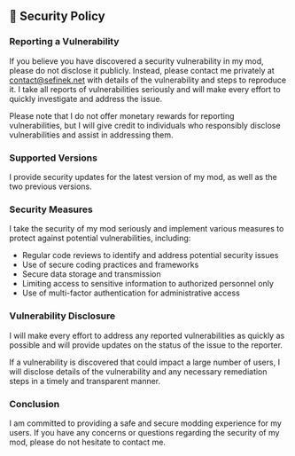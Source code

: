 ## 🔐 Security Policy
### Reporting a Vulnerability
If you believe you have discovered a security vulnerability in my mod, please do not disclose it publicly. Instead, please contact me privately at contact@sefinek.net with details of the vulnerability and steps to reproduce it. I take all reports of vulnerabilities seriously and will make every effort to quickly investigate and address the issue.

Please note that I do not offer monetary rewards for reporting vulnerabilities, but I will give credit to individuals who responsibly disclose vulnerabilities and assist in addressing them.

### Supported Versions
I provide security updates for the latest version of my mod, as well as the two previous versions.

### Security Measures
I take the security of my mod seriously and implement various measures to protect against potential vulnerabilities, including:

- Regular code reviews to identify and address potential security issues
- Use of secure coding practices and frameworks
- Secure data storage and transmission
- Limiting access to sensitive information to authorized personnel only
- Use of multi-factor authentication for administrative access

### Vulnerability Disclosure
I will make every effort to address any reported vulnerabilities as quickly as possible and will provide updates on the status of the issue to the reporter.

If a vulnerability is discovered that could impact a large number of users, I will disclose details of the vulnerability and any necessary remediation steps in a timely and transparent manner.

### Conclusion
I am committed to providing a safe and secure modding experience for my users. If you have any concerns or questions regarding the security of my mod, please do not hesitate to contact me.
